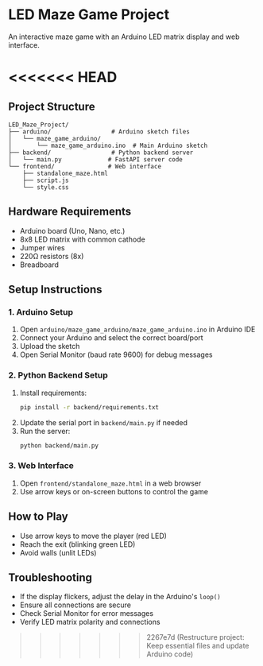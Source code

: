# LED Maze Game Project

An interactive maze game with an Arduino LED matrix display and web interface.

<<<<<<< HEAD
=======
## Project Structure

```
LED_Maze_Project/
├── arduino/                 # Arduino sketch files
│   └── maze_game_arduino/   
│       └── maze_game_arduino.ino  # Main Arduino sketch
├── backend/                 # Python backend server
│   └── main.py             # FastAPI server code
└── frontend/               # Web interface
    ├── standalone_maze.html
    ├── script.js
    └── style.css
```

## Hardware Requirements

- Arduino board (Uno, Nano, etc.)
- 8x8 LED matrix with common cathode
- Jumper wires
- 220Ω resistors (8x)
- Breadboard

## Setup Instructions

### 1. Arduino Setup
1. Open `arduino/maze_game_arduino/maze_game_arduino.ino` in Arduino IDE
2. Connect your Arduino and select the correct board/port
3. Upload the sketch
4. Open Serial Monitor (baud rate 9600) for debug messages

### 2. Python Backend Setup
1. Install requirements:
   ```bash
   pip install -r backend/requirements.txt
   ```
2. Update the serial port in `backend/main.py` if needed
3. Run the server:
   ```bash
   python backend/main.py
   ```

### 3. Web Interface
1. Open `frontend/standalone_maze.html` in a web browser
2. Use arrow keys or on-screen buttons to control the game

## How to Play
- Use arrow keys to move the player (red LED)
- Reach the exit (blinking green LED)
- Avoid walls (unlit LEDs)

## Troubleshooting
- If the display flickers, adjust the delay in the Arduino's `loop()`
- Ensure all connections are secure
- Check Serial Monitor for error messages
- Verify LED matrix polarity and connections
>>>>>>> 2267e7d (Restructure project: Keep essential files and update Arduino code)
